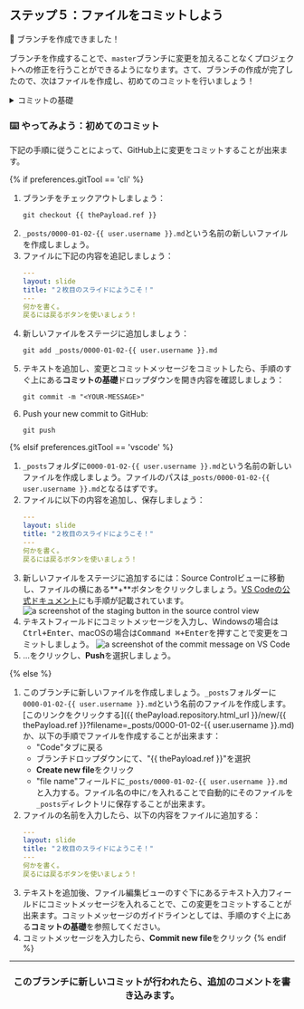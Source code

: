 ## ステップ５：ファイルをコミットしよう

:tada: ブランチを作成できました！

ブランチを作成することで、`master`ブランチに変更を加えることなくプロジェクトへの修正を行うことができるようになります。さて、ブランチの作成が完了したので、次はファイルを作成し、初めてのコミットを行いましょう！

<details><summary>コミットの基礎</summary>

## コミットの基礎

GitHub上で新しいファイルを作成したり、ファイルの修正をし終えたら、ページの下にスクロースしましょう。"Commit new file"セクションが見つかるはずです。

最初のフィールドにはコミットメッセージを入力します。コミットメッセージでは、このファイルに対して行った変更を他の人に完結に伝える必要があります。

### コミットメッセージを書く際の決まり：

- コミットメッセージの終わりにピリオドは付けない
- コミットメッセージは５０文字以内とする。必要であれば、詳細な情報は追加の詳細フィールドに記載する。これはタイトルのラインのすぐ下にあるフィールドです
- 現在形を使う。例えば、「追加した」の代わりに「追加する」を書いたり、「マージした」の代わりに「マージする」と書く
- ファイルを変更する上での意図を書く

<hr>
</details>

### :keyboard: やってみよう：初めてのコミット

下記の手順に従うことによって、GitHub上に変更をコミットすることが出来ます。

{% if preferences.gitTool == 'cli' %}
1. ブランチをチェックアウトしましょう：
      ```shell
      git checkout {{ thePayload.ref }}
      ```
1. `_posts/0000-01-02-{{ user.username }}.md`という名前の新しいファイルを作成しましょう。
1. ファイルに下記の内容を追記しましょう：
      ```yaml 
      ---
      layout: slide
      title: "２枚目のスライドにようこそ！"
      ---
      何かを書く。
      戻るには戻るボタンを使いましょう！
      ```
1. 新しいファイルをステージに追加しましょう：
      ```shell
      git add _posts/0000-01-02-{{ user.username }}.md
      ```
1. テキストを追加し、変更とコミットメッセージをコミットしたら、手順のすぐ上にある**コミットの基礎**ドロップダウンを開き内容を確認しましょう：
      ```shell
      git commit -m "<YOUR-MESSAGE>"
      ```
1. Push your new commit to GitHub:
      ```shell
      git push
      ```

{% elsif preferences.gitTool == 'vscode' %}
1. `_posts`フォルダに`0000-01-02-{{ user.username }}.md`という名前の新しいファイルを作成しましょう。ファイルのパスは`_posts/0000-01-02-{{ user.username }}.md`となるはずです。
1. ファイルに以下の内容を追加し、保存しましょう：
      ```yaml 
      ---
      layout: slide
      title: "２枚目のスライドにようこそ！"
      ---
      何かを書く。
      戻るには戻るボタンを使いましょう！
      ```
1. 新しいファイルをステージに追加するには：Source Controlビューに移動し、ファイルの横にある**+**ボタンをクリックしましょう。[VS Codeの公式ドキュメント](https://code.visualstudio.com/docs/editor/versioncontrol#_commit)にも手順が記載されています。
      ![a screenshot of the staging button in the source control view](https://user-images.githubusercontent.com/16547949/53641057-d5b8d100-3bfb-11e9-9b69-53b0661cd5cd.png)
1. テキストフィールドにコミットメッセージを入力し、Windowsの場合は<kbd>Ctrl+Enter</kbd>、macOSの場合は<kbd>Command ⌘+Enter</kbd>を押すことで変更をコミットしましょう。
      ![a screenshot of the commit message on VS Code](https://user-images.githubusercontent.com/16547949/53641276-698a9d00-3bfc-11e9-9b3d-01680fd01d7c.png)
1. ...をクリックし、**Push**を選択しましょう。

{% else %}
1. このブランチに新しいファイルを作成しましょう。`_posts`フォルダーに`0000-01-02-{{ user.username }}.md`という名前のファイルを作成します。[このリンクをクリックする]({{ thePayload.repository.html_url }}/new/{{ thePayload.ref }}?filename=_posts/0000-01-02-{{ user.username }}.md)か、以下の手順でファイルを作成することが出来ます：
      - "Code"タブに戻る
      - ブランチドロップダウンにて、"{{ thePayload.ref }}"を選択
      - **Create new file**をクリック
      - "file name"フィールドに`_posts/0000-01-02-{{ user.username }}.md`と入力する。ファイル名の中に`/`を入れることで自動的にそのファイルを`_posts`ディレクトリに保存することが出来ます。
1. ファイルの名前を入力したら、以下の内容をファイルに追加する：
      ```yaml 
      ---
      layout: slide
      title: "２枚目のスライドにようこそ！"
      ---
      何かを書く。
      戻るには戻るボタンを使いましょう！
      ```
1. テキストを追加後、ファイル編集ビューのすぐ下にあるテキスト入力フィールドにコミットメッセージを入れることで、この変更をコミットすることが出来ます。コミットメッセージのガイドラインとしては、手順のすぐ上にある**コミットの基礎**を参照してください。
1. コミットメッセージを入力したら、**Commit new file**をクリック
{% endif %}
<hr>
<h3 align="center">このブランチに新しいコミットが行われたら、追加のコメントを書き込みます。</h3>
